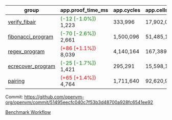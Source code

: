 | group | app.proof_time_ms | app.cycles | app.cells_used | leaf.proof_time_ms | leaf.cycles | leaf.cells_used |
| -- | -- | -- | -- | -- | -- | -- |
| [verify_fibair](https://github.com/openvm-org/openvm/blob/benchmark-results/benchmarks-pr/1470/verify_fibair-51495eecfc040c7f53b3d48700a928fc6541ee92.md) |<span style='color: green'>(-12 [-1.0%])</span> 1,223 |  333,996 |  17,902,024 |- | - | - |
| [fibonacci_program](https://github.com/openvm-org/openvm/blob/benchmark-results/benchmarks-pr/1470/fibonacci-51495eecfc040c7f53b3d48700a928fc6541ee92.md) |<span style='color: green'>(-70 [-2.6%])</span> 2,661 |  1,500,096 |  51,485,167 |- | - | - |
| [regex_program](https://github.com/openvm-org/openvm/blob/benchmark-results/benchmarks-pr/1470/regex-51495eecfc040c7f53b3d48700a928fc6541ee92.md) |<span style='color: red'>(+86 [+1.1%])</span> 8,039 |  4,140,164 |  167,389,450 |- | - | - |
| [ecrecover_program](https://github.com/openvm-org/openvm/blob/benchmark-results/benchmarks-pr/1470/ecrecover-51495eecfc040c7f53b3d48700a928fc6541ee92.md) |<span style='color: green'>(-25 [-1.7%])</span> 1,421 |  295,291 |  15,598,160 |- | - | - |
| [pairing](https://github.com/openvm-org/openvm/blob/benchmark-results/benchmarks-pr/1470/pairing-51495eecfc040c7f53b3d48700a928fc6541ee92.md) |<span style='color: red'>(+65 [+1.4%])</span> 4,764 |  1,711,640 |  92,620,923 |- | - | - |


Commit: https://github.com/openvm-org/openvm/commit/51495eecfc040c7f53b3d48700a928fc6541ee92

[Benchmark Workflow](https://github.com/openvm-org/openvm/actions/runs/13928101792)
